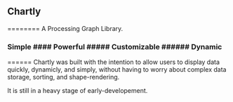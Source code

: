 ## Chartly
========
A Processing Graph Library.

### Simple #### Powerful ##### Customizable ###### Dynamic
======
Chartly was built with the intention to allow users to display data quickly, dynamicly, and simply, without having to worry about complex data storage, sorting, and shape-rendering.

It is still in a heavy stage of early-developement.
